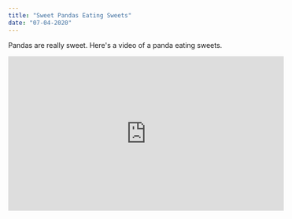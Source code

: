 ```yaml
---
title: "Sweet Pandas Eating Sweets"
date: "07-04-2020"
---
```


Pandas are really sweet.
Here's a video of a panda eating sweets.

<iframe width="560" height="315" src="https://www.youtube.com/embed/4n0xNbfJLR8" frameborder="0" allowfullscreen></iframe>
